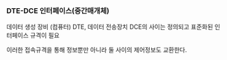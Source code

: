### DTE-DCE 인터페이스(중간매개체)

데이터 생성 장비 (컴퓨터) DTE, 데이터 전송장치  DCE의 사이는 정의되고 표준화된 인터페이스 규격이 필요

이러한 접속규격을 통해 정보뿐만 아니라 둘 사이의 제어정보도 교환한다.

